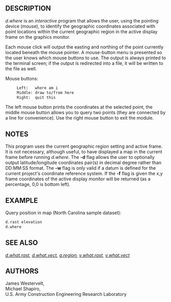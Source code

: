 ## DESCRIPTION

*d.where* is an *interactive* program that allows the user, using the
pointing device (mouse), to identify the geographic coordinates
associated with point locations within the current geographic region in
the active display frame on the graphics monitor.

Each mouse click will output the easting and northing of the point
currently located beneath the mouse pointer. A mouse-button menu is
presented so the user knows which mouse buttons to use. The output is
always printed to the terminal screen; if the output is redirected into
a file, it will be written to the file as well.

Mouse buttons:

```sh
     Left:   where am i
     Middle: draw to/from here
     Right:  quit this
```

The left mouse button prints the coordinates at the selected point, the
middle mouse button allows you to query two points (they are connected
by a line for convenience). Use the right mouse button to exit the
module.

## NOTES

This program uses the current geographic region setting and active
frame. It is not necessary, although useful, to have displayed a map in
the current frame before running *d.where*. The **-d** flag allows the
user to optionally output latitude/longitude coordinates pair(s) in
decimal degree rather than DD:MM:SS format. The **-w** flag is only
valid if a datum is defined for the current project's coordinate
reference system. If the **-f** flag is given the x,y frame coordinates
of the active display monitor will be returned (as a percentage, 0,0 is
bottom left).

## EXAMPLE

Query position in map (North Carolina sample dataset):

```sh
d.rast elevation
d.where
```

## SEE ALSO

*[d.what.rast](d.what.rast.md), [d.what.vect](d.what.vect.md),
[g.region](g.region.md), [v.what.rast](v.what.rast.md),
[v.what.vect](v.what.vect.md)*

## AUTHORS

James Westervelt,  
Michael Shapiro,  
U.S. Army Construction Engineering Research Laboratory
